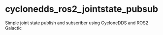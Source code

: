 # cyclonedds_ros2_jointstate_pubsub
Simple joint state publish and subscriber using CycloneDDS and ROS2 Galactic
